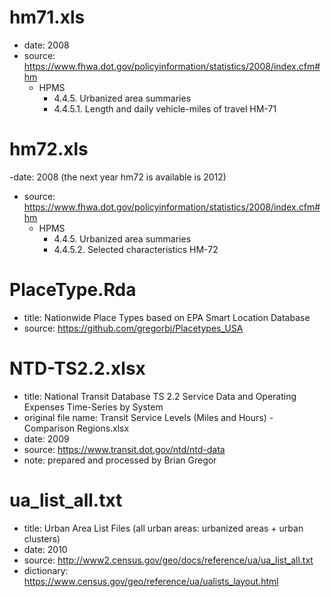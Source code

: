 # hm71.xls
- date: 2008
- source: https://www.fhwa.dot.gov/policyinformation/statistics/2008/index.cfm#hm
   - HPMS
     - 4.4.5. Urbanized area summaries
     - 4.4.5.1. Length and daily vehicle-miles of travel	HM-71

# hm72.xls
-date: 2008 (the next year hm72 is available is 2012)
- source: https://www.fhwa.dot.gov/policyinformation/statistics/2008/index.cfm#hm
   - HPMS
     - 4.4.5. Urbanized area summaries
     - 4.4.5.2. Selected characteristics HM-72

# PlaceType.Rda
- title: Nationwide Place Types based on EPA Smart Location Database
- source: https://github.com/gregorbj/Placetypes_USA

# NTD-TS2.2.xlsx
- title: National Transit Database TS 2.2 Service Data and Operating Expenses Time-Series by System
- original file name: Transit Service Levels (Miles and Hours) - Comparison Regions.xlsx
- date: 2009
- source: https://www.transit.dot.gov/ntd/ntd-data
- note: prepared and processed by Brian Gregor

# ua_list_all.txt
- title: Urban Area List Files (all urban areas: urbanized areas + urban clusters)
- date: 2010
- source: http://www2.census.gov/geo/docs/reference/ua/ua_list_all.txt
- dictionary: https://www.census.gov/geo/reference/ua/ualists_layout.html
